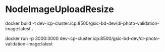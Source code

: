 # NodeImageUploadResize

docker build -t dev-icp-cluster.icp:8500/gsic-bd-dev/di-photo-validation-image:latest .

docker run -p 3000:3000 dev-icp-cluster.icp:8500/gsic-bd-dev/di-photo-validation-image:latest
